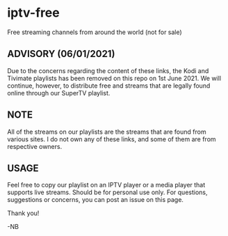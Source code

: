 # iptv-free
Free streaming channels from around the world (not for sale)

## ADVISORY (06/01/2021)
Due to the concerns regarding the content of these links, the Kodi and Tivimate playlists has been removed on this repo on 1st June 2021.
We will continue, however, to distribute free and streams that are legally found online through our SuperTV playlist.

## NOTE
All of the streams on our playlists are the streams that are found from various sites. I do not own any of these links, and some of them are from respective owners.

## USAGE
Feel free to copy our playlist on an IPTV player or a media player that supports live streams. Should be for personal use only. For questions, suggestions or concerns, you can post an issue on this page.

Thank you!

-NB
